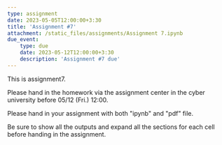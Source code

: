 ```yaml
---
type: assignment
date: 2023-05-05T12:00:00+3:30
title: 'Assignment #7'
attachment: /static_files/assignments/Assignment 7.ipynb
due_event: 
    type: due
    date: 2023-05-12T12:00:00+3:30
    description: 'Assignment #7 due'
---
```

This is assignment7.

Please hand in the homework via the assignment center in the cyber university before 05/12 (Fri.) 12:00.

Please hand in your assignment with both "ipynb" and "pdf" file.

Be sure to show all the outputs and expand all the sections for each cell before handing in the assignment.
